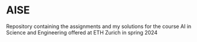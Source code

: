 # AISE
Repository containing the assignments and my solutions for the course AI in Science and Engineering offered at ETH Zurich in spring 2024
